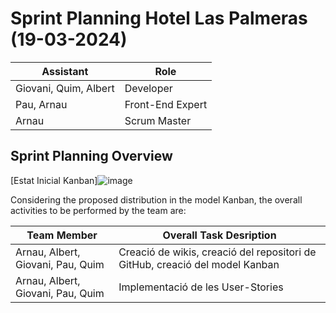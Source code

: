 # Sprint Planning Hotel Las Palmeras (19-03-2024)

| Assistant             | Role  |  
|-----------------------|---|
| Giovani, Quim, Albert | Developer  |   
| Pau, Arnau            |  Front-End Expert |  
| Arnau                 |  Scrum Master |  


## Sprint Planning Overview

[Estat Inicial Kanban]![image](https://github.com/arnaums02/Joint-Project---Grup-B/assets/114426285/5c0b0bfb-d413-470e-8e2c-7f0fae3ee9ca)





Considering the proposed distribution in the model Kanban, the overall activities to be performed by the team are: 

| Team Member                       | Overall Task Desription                                                      |  
|-----------------------------------|------------------------------------------------------------------------------|
| Arnau, Albert, Giovani, Pau, Quim | Creació de wikis, creació del repositori de GitHub, creació del model Kanban |   
| Arnau, Albert, Giovani, Pau, Quim | Implementació de les User-Stories                                            |  
